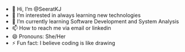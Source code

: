 - 👋 Hi, I’m @SeeratKJ
- 👀 I’m interested in always learning new technologies
- 🌱 I’m currently learning Software Development and System Analysis
- 📫 How to reach me via email or linkedin
- 😄 Pronouns: She/Her
- ⚡ Fun fact: I believe coding is like drawing

<!---
SeeratKJ/SeeratKJ is a ✨ special ✨ repository because its `README.md` (this file) appears on your GitHub profile.
You can click the Preview link to take a look at your changes.
--->
